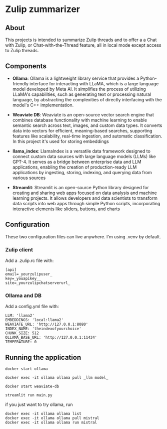 # Zulip zummarizer

## About
This projects is intended to summarize Zulip threads and to offer a a Chat with Zulip, or Chat-with-the-Thread feature, all in local mode except access to Zulip threads.

## Components

- **Ollama**: Ollama is a lightweight library service that provides a Python-friendly interface for interacting with LLaMA, which is a large language model developed by Meta AI. It simplifies the process of utilizing LLaMA's capabilities, such as generating text or processing natural language, by abstracting the complexities of directly interfacing with the model's C++ implementation.

- **Weaviate DB**: Weaviate is an open-source vector search engine that combines database functionality with machine learning to enable semantic search across text, images, and custom data types. It converts data into vectors for efficient, meaning-based searches, supporting features like scalability, real-time ingestion, and automatic classification. In this project it's used for storing embeddings

- **llama_index**: LlamaIndex is a versatile data framework designed to connect custom data sources with large language models (LLMs) like GPT-4. It serves as a bridge between enterprise data and LLM applications, enabling the creation of production-ready LLM applications by ingesting, storing, indexing, and querying data from various sources

- **Streamlit**: Streamlit is an open-source Python library designed for creating and sharing web apps focused on data analysis and machine learning projects. It allows developers and data scientists to transform data scripts into web apps through simple Python scripts, incorporating interactive elements like sliders, buttons, and charts

## Configuration
These two configuration files can live anywhere. I'm using .venv by default.

### Zulip client
Add a .zulip.rc file with:

```
[api]
email=_yourzulipuser_
key=_youapikey__
site=_yourzulipchatserverurl_
```

### Ollama and DB
Add a config.yml file with:

```
LLM: 'llama2'
EMBEDDINGS: 'local:llama2'
WEAVIATE_URL: 'http://127.0.0.1:8080'
INDEX_NAME: 'theindexofyourchoice'
CHUNK_SIZE: 512
OLLAMA_BASE_URL: 'http://127.0.0.1:11434'
TEMPERATURE: 0
```

## Running the application
```
docker start ollama

docker exec -it ollama ollama pull _llm model_

docker start weaviate-db

streamlit run main.py
```

if you just want to try ollama, run

```
docker exec -it ollama ollama list
docker exec -it ollama ollama pull mistral
docker exec -it ollama ollama run mistral
```
